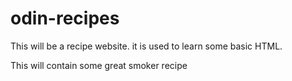 # odin-recipes

This will be a recipe website. it is used to learn some basic HTML. 

This will contain some great smoker recipe